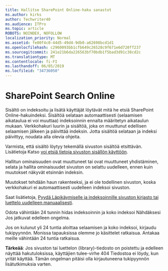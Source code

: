 ```yaml
---
title: Hallitse SharePoint Online-haku sanastot
ms.author: kirks
author: Techwriter40
ms.audience: ITPro
ms.topic: article
ROBOTS: NOINDEX, NOFOLLOW
localization_priority: Normal
ms.assetid: fe00f4c0-44d5-49d4-9db0-a62698bcd1d1
ms.openlocfilehash: c2960093bb1cfb649c26528c9f671e6d720ff237
ms.sourcegitcommit: 241e21b6da226563bf70bdb1f5bad3d91c38cd2c
ms.translationtype: MT
ms.contentlocale: fi-FI
ms.lasthandoff: 06/05/2019
ms.locfileid: "34736050"
---
```

# <a name="search-in-sharepoint-online"></a>SharePoint Search Online

Sisältö on indeksoitu ja lisätä käyttäjät löytävät mitä he etsiä SharePoint Online-hakuindeksi. Sisältöä selataan automaattisesti (selaamisen aikataulua ei voi muuttaa) indeksoinnin ennalta määritetyn aikataulun mukaan. Verkkohakuri luurin ja sisältöä, joka on muuttunut edellisen selaamisen jälkeen ja päivittää indeksin. Jotta sisältöä selataan ja indeksi päivittyy, noudata alla olevia ohjeita.

Varmista, että sisältö löytyy tekemällä sivuston sisältöä etsittävän. Lisätietoja Katso [voi etsiä tietoja sivuston sisällön käyttöön](https://docs.microsoft.com/en-us/sharepoint/make-site-content-searchable).

Hallitun ominaisuuden ovat muuttuneet tai ovat muuttuneet yhdistäminen, selata ja hallita ominaisuudet sivuston on selattu uudelleen, ennen kuin muutokset näkyvät etsinnän indeksin. 

Muutokset tehdään haun rakenteeksi, ja ei ole todellinen sivuston, koska verkkohakuri ei automaattisesti uudelleen indeksoi sivuston. 

Saat lisätietoja, [Pyydä Läpikäymiselle ja indeksoinnille sivuston kirjasto tai luettelo uudelleen manuaalisesti](https://docs.microsoft.com/en-us/sharepoint/crawl-site-conten).

 Odota vähintään 24 tunnin hidas indeksoinnin ja koko indeksoi Nähdäksesi Jos jatkuvat edelleen ongelma. 

Jos on kulunut yli 24 tuntia aloittaa selaamisen ja koko indeksoi, kirjaudu tukipyynnön. Monissa tapauksissa olemme jo käsittelet ratkaisua. Antakaa meille vähintään 24 tuntia ratkaisua.

**Tärkeää**: Jos sivuston tai luettelon (library)-tiedosto on poistettu ja edelleen näyttää hakutuloksissa, käyttäjien tulee-virhe 404 Tiedostoa ei löydy, kun yrität käyttää. Tämän ongelman pitäisi olla kirjautuneena tukipyynnön lisätutkimuksia varten. 



